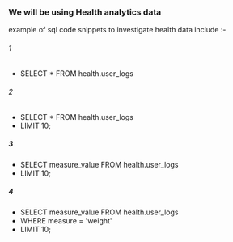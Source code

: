 ### We will be using Health analytics data
example of sql code snippets to investigate health data include :-
###### 1
- SELECT * FROM health.user_logs

###### 2
- SELECT * FROM health.user_logs
- LIMIT 10;

##### 3
- SELECT measure_value FROM health.user_logs
- LIMIT 10;

##### 4
- SELECT measure_value FROM health.user_logs
- WHERE measure = 'weight'
- LIMIT 10;

